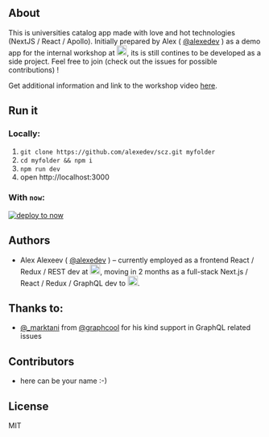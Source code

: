## About

This is universities catalog app made with love and hot technologies (NextJS / React / Apollo). Initially prepared by Alex ( [@alexedev](https://alexedev.github.com) ) as a demo app for the internal workshop at <a href="https://www.cngroup.dk"><img src="https://www.cngroup.dk/assets/cn-group-logo-5873b97a9c7585365c1d96330387fe97.svg" height="20" ></a>, its is still contines to be developed as a side project. Feel free to join (check out the issues for possible contributions) !

Get additional information and link to the workshop video [here](https://www.graph.cool/forum/t/next-js-react-graphql-presentation-and-demo/90).

## Run it 
### Locally:

1. `git clone https://github.com/alexedev/scz.git myfolder`
2. `cd myfolder && npm i`
3. `npm run dev`
4. open http://localhost:3000 

### With `now`:

[![deploy to now](https://deploy.now.sh/static/button.svg)](https://deploy.now.sh/?repo=https://github.com/alexedev/scz)

## Authors

- Alex Alexeev ( [@alexedev](https://alexedev.github.com) ) – currently employed as a frontend React / Redux / REST dev at <a href="https://www.cngroup.dk"><img src="https://www.cngroup.dk/assets/cn-group-logo-5873b97a9c7585365c1d96330387fe97.svg" height="20" ></a>, moving in 2 months as a full-stack Next.js / React / Redux / GraphQL dev to <a href="https://kiwi.com/images/logos/kiwi-navbar.png"><img src="https://kiwi.com/images/logos/kiwi-navbar.png" height="20" ></a>.

## Thanks to:
- [@_marktani](https://github.io/marktani) from  [@graphcool](https://twitter.com/graphcool) for his kind support in GraphQL related issues

## Contributors
- here can be your name :-)

## License

MIT